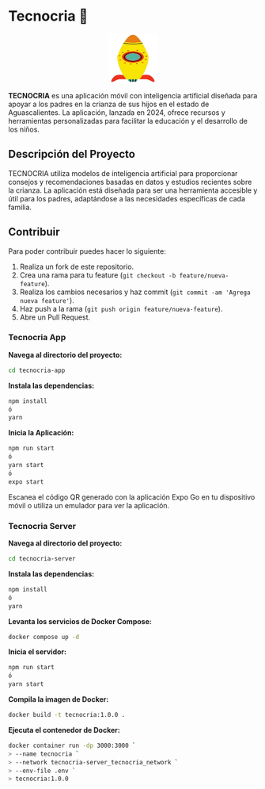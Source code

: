 # Tecnocria 💜

<div style="width: 100%; display: flex; justify-content: center; margin-block: 1rem;">
  <img src="./assets/favicon.png" width="100" height="100" />
</div>

**TECNOCRIA** es una aplicación móvil con inteligencia artificial diseñada para apoyar a los padres en la crianza de sus hijos en el estado de Aguascalientes. La aplicación, lanzada en 2024, ofrece recursos y herramientas personalizadas para facilitar la educación y el desarrollo de los niños.

## Descripción del Proyecto

TECNOCRIA utiliza modelos de inteligencia artificial para proporcionar consejos y recomendaciones basadas en datos y estudios recientes sobre la crianza. La aplicación está diseñada para ser una herramienta accesible y útil para los padres, adaptándose a las necesidades específicas de cada familia.

## Contribuir

Para poder contribuir puedes hacer lo siguiente:

1. Realiza un fork de este repositorio.
2. Crea una rama para tu feature (`git checkout -b feature/nueva-feature`).
3. Realiza los cambios necesarios y haz commit (`git commit -am 'Agrega nueva feature'`).
4. Haz push a la rama (`git push origin feature/nueva-feature`).
5. Abre un Pull Request.

### Tecnocria App

**Navega al directorio del proyecto:**

```bash
cd tecnocria-app
```

**Instala las dependencias:**

```bash
npm install
ó
yarn
```

**Inicia la Aplicación:**

```bash
npm run start
ó
yarn start
ó
expo start
```

Escanea el código QR generado con la aplicación Expo Go en tu dispositivo móvil o utiliza un emulador para ver la aplicación.

### Tecnocria Server

**Navega al directorio del proyecto:**

```bash
cd tecnocria-server
```

**Instala las dependencias:**

```bash
npm install
ó
yarn
```

**Levanta los servicios de Docker Compose:**

```bash
docker compose up -d
```

**Inicia el servidor:**

```bash
npm run start
ó
yarn start
```

**Compila la imagen de Docker:**

```bash
docker build -t tecnocria:1.0.0 .
```

**Ejecuta el contenedor de Docker:**

```bash
docker container run -dp 3000:3000 `
> --name tecnocria `
> --network tecnocria-server_tecnocria_network `
> --env-file .env `
> tecnocria:1.0.0
```
